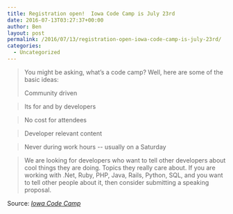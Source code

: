 ```yaml
---
title: Registration open!  Iowa Code Camp is July 23rd
date: 2016-07-13T03:27:37+00:00
author: Ben
layout: post
permalink: /2016/07/13/registration-open-iowa-code-camp-is-july-23rd/
categories:
  - Uncategorized
---
```

> You might be asking, what&#8217;s a code camp? Well, here are some of the basic ideas:
> 
> Community driven
  
> Its for and by developers
  
> No cost for attendees
  
> Developer relevant content
  
> Never during work hours -- usually on a Saturday
  
> We are looking for developers who want to tell other developers about cool things they are doing. Topics they really care about. If you are working with .Net, Ruby, PHP, Java, Rails, Python, SQL, <fill in the blank> and you want to tell other people about it, then consider submitting a speaking proposal.

Source: _[Iowa Code Camp](http://iowacodecamp.com/attendee/register)_